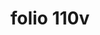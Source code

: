 ---
layout: edition
title: folio 110v
manuscript: Padua, Biblioteca del Seminario Vescovile, MS 32
sigla: P
iip: p110v.tif
milestone: 220
---